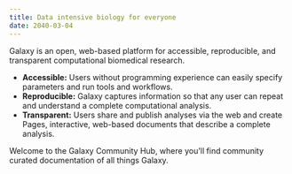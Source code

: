 ```yaml
---
title: Data intensive biology for everyone
date: 2040-03-04
---
```

Galaxy is an open, web-based platform for accessible, reproducible, and
transparent computational biomedical research.

- **Accessible:** Users without programming experience can easily specify
  parameters and run tools and workflows.
- **Reproducible:** Galaxy captures information so that any user can repeat and
  understand a complete computational analysis.
- **Transparent:** Users share and publish analyses via the web and create
  Pages, interactive, web-based documents that describe a complete analysis.


Welcome to the Galaxy Community Hub, where you'll find community curated documentation of all things Galaxy.
